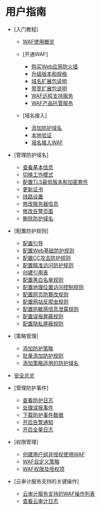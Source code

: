 # 用户指南

-   [入门教程]
    -   [WAF使用概览](WAF使用概览.md)
    -   [开通WAF]
        -   [购买Web应用防火墙](购买Web应用防火墙.md)
        -   [升级版本和规格](升级版本和规格.md)
        -   [域名扩展包说明](域名扩展包说明.md)
        -   [带宽扩展包说明](带宽扩展包说明.md)
        -   [WAF远程支持服务](WAF远程支持服务.md)
        -   [WAF产品托管服务](WAF产品托管服务.md)

    -   [域名接入]
        -   [添加防护域名](添加防护域名.md)
        -   [本地验证](本地验证.md)
        -   [域名接入WAF](域名接入WAF.md)


-   [管理防护域名]
    -   [查看基本信息](查看基本信息.md)
    -   [切换工作模式](切换工作模式.md)
    -   [配置TLS最低版本和加密套件](配置TLS最低版本和加密套件.md)
    -   [更新证书](更新证书.md)
    -   [线路设置](线路设置.md)
    -   [修改服务器信息](修改服务器信息.md)
    -   [修改告警页面](修改告警页面.md)
    -   [删除防护域名](删除防护域名.md)

-   [配置防护规则]
    -   [配置引导](配置引导.md)
    -   [配置Web基础防护规则](配置Web基础防护规则.md)
    -   [配置CC攻击防护规则](配置CC攻击防护规则.md)
    -   [配置精准访问防护规则](配置精准访问防护规则.md)
    -   [创建引用表](创建引用表.md)
    -   [配置黑白名单规则](配置黑白名单规则.md)
    -   [配置地理位置访问控制规则](配置地理位置访问控制规则.md)
    -   [配置网页防篡改规则](配置网页防篡改规则.md)
    -   [配置网站反爬虫规则](配置网站反爬虫规则.md)
    -   [配置防敏感信息泄露规则](配置防敏感信息泄露规则.md)
    -   [配置误报屏蔽规则](配置误报屏蔽规则.md)
    -   [配置隐私屏蔽规则](配置隐私屏蔽规则.md)

-   [策略管理]
    -   [添加防护策略](添加防护策略.md)
    -   [批量添加防护规则](批量添加防护规则.md)
    -   [添加策略适用的防护域名](添加策略适用的防护域名.md)

-   [安全总览](安全总览.md)
-   [管理防护事件]
    -   [查看防护日志](查看防护日志.md)
    -   [处理误报事件](处理误报事件.md)
    -   [下载防护事件数据](下载防护事件数据.md)
    -   [开启告警通知](开启告警通知.md)
    -   [开启全量日志](开启全量日志.md)

-   [权限管理]
    -   [创建用户组并授权使用WAF](创建用户组并授权使用WAF.md)
    -   [WAF自定义策略](WAF自定义策略.md)
    -   [WAF权限及授权项](WAF权限及授权项.md)

-   [云审计服务支持的关键操作]
    -   [云审计服务支持的WAF操作列表](云审计服务支持的WAF操作列表.md)
    -   [查看云审计日志](查看云审计日志.md)


